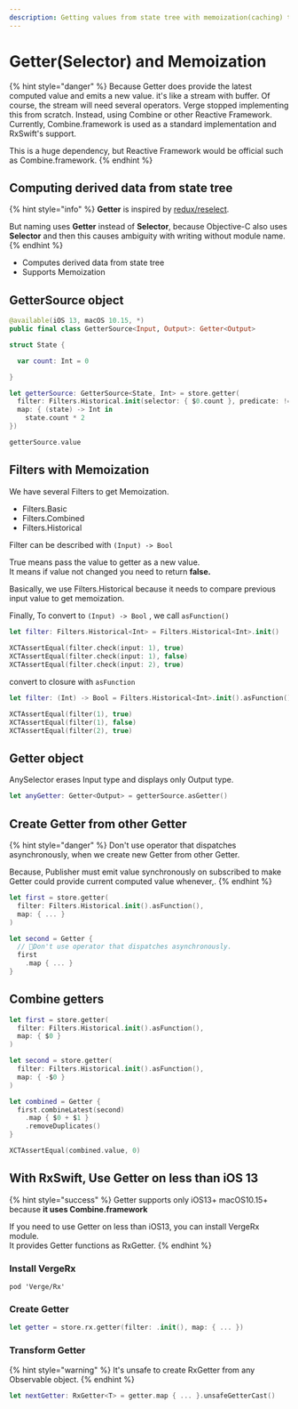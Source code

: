 ```yaml
---
description: Getting values from state tree with memoization(caching) to keep performance.
---
```


# Getter\(Selector\) and Memoization

{% hint style="danger" %}
Because Getter does provide the latest computed value and emits a new value. it's like a stream with buffer. Of course, the stream will need several operators. Verge stopped implementing this from scratch. Instead, using Combine or other Reactive Framework. Currently, Combine.framework is used as a standard implementation and RxSwift's support.

This is a huge dependency, but Reactive Framework would be official such as Combine.framework.
{% endhint %}

## Computing derived data from state tree

{% hint style="info" %}
**Getter** is inspired by [redux/reselect](https://github.com/reduxjs/reselect).

But naming uses **Getter** instead of **Selector**, because Objective-C also uses **Selector** and then this causes ambiguity with writing without module name.
{% endhint %}

* Computes derived data from state tree
* Supports Memoization

## GetterSource object

```swift
@available(iOS 13, macOS 10.15, *)
public final class GetterSource<Input, Output>: Getter<Output>
```

```swift
struct State {

  var count: Int = 0

}

let getterSource: GetterSource<State, Int> = store.getter(
  filter: Filters.Historical.init(selector: { $0.count }, predicate: !=).asFunction()
  map: { (state) -> Int in
    state.count * 2
})

getterSource.value
```

## Filters with Memoization

We have several Filters to get Memoization.

* Filters.Basic
* Filters.Combined
* Filters.Historical

Filter can be described with `(Input) -> Bool`

True means pass the value to getter as a new value.  
It means if value not changed you need to return **false.**

Basically, we use Filters.Historical because it needs to compare previous input value to get memoization.

Finally, To convert to `(Input) -> Bool` , we call `asFunction()`

```swift
let filter: Filters.Historical<Int> = Filters.Historical<Int>.init()
  
XCTAssertEqual(filter.check(input: 1), true)
XCTAssertEqual(filter.check(input: 1), false)
XCTAssertEqual(filter.check(input: 2), true)
```

convert to closure with `asFunction`

```swift
let filter: (Int) -> Bool = Filters.Historical<Int>.init().asFunction()

XCTAssertEqual(filter(1), true)
XCTAssertEqual(filter(1), false)
XCTAssertEqual(filter(2), true)
```

## Getter object

AnySelector erases Input type and displays only Output type.

```swift
let anyGetter: Getter<Output> = getterSource.asGetter()
```

## Create Getter from other Getter

{% hint style="danger" %}
Don't use operator that dispatches asynchronously, when we create new Getter from other Getter.

Because, Publisher must emit value synchronously on subscribed to make Getter could provide current computed value whenever,.
{% endhint %}



```swift
let first = store.getter(
  filter: Filters.Historical.init().asFunction(),
  map: { ... }
)

let second = Getter {
  // 🚨Don't use operator that dispatches asynchronously.
  first
    .map { ... } 
}
```

## Combine getters

```swift
let first = store.getter(
  filter: Filters.Historical.init().asFunction(),
  map: { $0 }
)

let second = store.getter(
  filter: Filters.Historical.init().asFunction(),
  map: { -$0 }
)

let combined = Getter {
  first.combineLatest(second)
    .map { $0 + $1 }
    .removeDuplicates()
}

XCTAssertEqual(combined.value, 0)
```



## With RxSwift, Use Getter on less than iOS 13

{% hint style="success" %}
Getter supports only iOS13+ macOS10.15+ because **it uses Combine.framework**

If you need to use Getter on less than iOS13, you can install VergeRx module.  
It provides Getter functions as RxGetter.
{% endhint %}

### Install VergeRx

```text
pod 'Verge/Rx'
```

### Create Getter

```swift
let getter = store.rx.getter(filter: .init(), map: { ... })
```

### Transform Getter

{% hint style="warning" %}
It's unsafe to create RxGetter from any Observable object.
{% endhint %}

```swift
let nextGetter: RxGetter<T> = getter.map { ... }.unsafeGetterCast()
```

